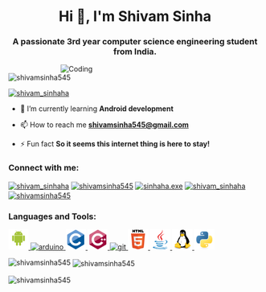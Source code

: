 <h1 align="center">Hi 👋, I'm Shivam Sinha</h1>
<h3 align="center">A passionate 3rd year computer science engineering student from India.</h3>
<img align="right" alt="Coding" width="400" src="https://c.tenor.com/NOYF3f82b_gAAAAC/programmer.gif">
<p align="left"> <img src="https://komarev.com/ghpvc/?username=shivamsinha545&label=Profile%20views&color=0e75b6&style=flat" alt="shivamsinha545" /> </p>

<p align="left"> <a href="https://twitter.com/shivam_sinhaha" target="blank"><img src="https://img.shields.io/twitter/follow/shivam_sinhaha?logo=twitter&style=for-the-badge" alt="shivam_sinhaha" /></a> </p>

- 🌱 I’m currently learning **Android development**

- 📫 How to reach me **shivamsinha545@gmail.com**

- ⚡ Fun fact **So it seems this internet thing is here to stay!**

<h3 align="left">Connect with me:</h3>
<p align="left">
<a href="https://twitter.com/shivam_sinhaha" target="blank"><img align="center" src="https://raw.githubusercontent.com/rahuldkjain/github-profile-readme-generator/master/src/images/icons/Social/twitter.svg" alt="shivam_sinhaha" height="30" width="40" /></a>
<a href="https://linkedin.com/in/shivamsinha545" target="blank"><img align="center" src="https://raw.githubusercontent.com/rahuldkjain/github-profile-readme-generator/master/src/images/icons/Social/linked-in-alt.svg" alt="shivamsinha545" height="30" width="40" /></a>
<a href="https://instagram.com/sinhaha.exe" target="blank"><img align="center" src="https://raw.githubusercontent.com/rahuldkjain/github-profile-readme-generator/master/src/images/icons/Social/instagram.svg" alt="sinhaha.exe" height="30" width="40" /></a>
<a href="https://www.codechef.com/users/shivam_sinhaha" target="blank"><img align="center" src="https://cdn.jsdelivr.net/npm/simple-icons@3.1.0/icons/codechef.svg" alt="shivam_sinhaha" height="30" width="40" /></a>
<a href="https://www.leetcode.com/shivamsinha545" target="blank"><img align="center" src="https://raw.githubusercontent.com/rahuldkjain/github-profile-readme-generator/master/src/images/icons/Social/leet-code.svg" alt="shivamsinha545" height="30" width="40" /></a>
</p>

<h3 align="left">Languages and Tools:</h3>
<p align="left"> <a href="https://developer.android.com" target="_blank" rel="noreferrer"> <img src="https://raw.githubusercontent.com/devicons/devicon/master/icons/android/android-original-wordmark.svg" alt="android" width="40" height="40"/> </a> <a href="https://www.arduino.cc/" target="_blank" rel="noreferrer"> <img src="https://cdn.worldvectorlogo.com/logos/arduino-1.svg" alt="arduino" width="40" height="40"/> </a> <a href="https://www.cprogramming.com/" target="_blank" rel="noreferrer"> <img src="https://raw.githubusercontent.com/devicons/devicon/master/icons/c/c-original.svg" alt="c" width="40" height="40"/> </a> <a href="https://www.w3schools.com/cpp/" target="_blank" rel="noreferrer"> <img src="https://raw.githubusercontent.com/devicons/devicon/master/icons/cplusplus/cplusplus-original.svg" alt="cplusplus" width="40" height="40"/> </a> <a href="https://git-scm.com/" target="_blank" rel="noreferrer"> <img src="https://www.vectorlogo.zone/logos/git-scm/git-scm-icon.svg" alt="git" width="40" height="40"/> </a> <a href="https://www.w3.org/html/" target="_blank" rel="noreferrer"> <img src="https://raw.githubusercontent.com/devicons/devicon/master/icons/html5/html5-original-wordmark.svg" alt="html5" width="40" height="40"/> </a> <a href="https://www.java.com" target="_blank" rel="noreferrer"> <img src="https://raw.githubusercontent.com/devicons/devicon/master/icons/java/java-original.svg" alt="java" width="40" height="40"/> </a> <a href="https://www.linux.org/" target="_blank" rel="noreferrer"> <img src="https://raw.githubusercontent.com/devicons/devicon/master/icons/linux/linux-original.svg" alt="linux" width="40" height="40"/> </a> <a href="https://www.python.org" target="_blank" rel="noreferrer"> <img src="https://raw.githubusercontent.com/devicons/devicon/master/icons/python/python-original.svg" alt="python" width="40" height="40"/> </a> </p>

<p><img align="left" src="https://github-readme-stats.vercel.app/api/top-langs?username=shivamsinha545&show_icons=true&locale=en&layout=compact" alt="shivamsinha545" /></p>

<p>&nbsp;<img align="center" src="https://github-readme-stats.vercel.app/api?username=shivamsinha545&show_icons=true&locale=en" alt="shivamsinha545" /></p>

<p><img align="center" src="https://github-readme-streak-stats.herokuapp.com/?user=shivamsinha545&" alt="shivamsinha545" /></p>

